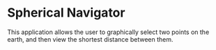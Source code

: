 # Spherical Navigator
This application allows the user to graphically select two points on the earth, and then view the shortest distance between them.
